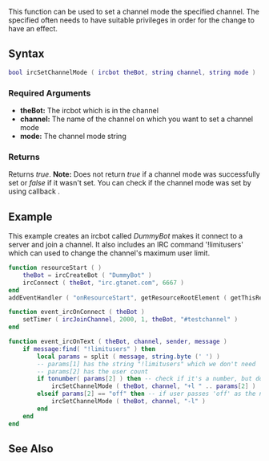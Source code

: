 This function can be used to set a channel mode the specified channel. The specified often needs to have suitable privileges in order for the change to have an effect.

Syntax
------

``` lua
bool ircSetChannelMode ( ircbot theBot, string channel, string mode )
```

### Required Arguments

-   **theBot:** The ircbot which is in the channel
-   **channel:** The name of the channel on which you want to set a channel mode
-   **mode:** The channel mode string

### Returns

Returns *true*.
**Note:** Does not return *true* if a channel mode was successfully set or *false* if it wasn't set. You can check if the channel mode was set by using callback .

Example
-------

This example creates an ircbot called *DummyBot* makes it connect to a server and join a channel. It also includes an IRC command '!limitusers' which can used to change the channel's maximum user limit.

``` lua
function resourceStart ( )
    theBot = ircCreateBot ( "DummyBot" )
    ircConnect ( theBot, "irc.gtanet.com", 6667 )
end
addEventHandler ( "onResourceStart", getResourceRootElement ( getThisResource() ), resourceStart )

function event_ircOnConnect ( theBot )
    setTimer ( ircJoinChannel, 2000, 1, theBot, "#testchannel" )
end

function event_ircOnText ( theBot, channel, sender, message )
    if message:find( "!limitusers" ) then
        local params = split ( message, string.byte (' ') )
        -- params[1] has the string "!limitusers" which we don't need
        -- params[2] has the user count
        if tonumber( params[2] ) then -- check if it's a number, but don't convert it to a number
            ircSetChannelMode ( theBot, channel, "+l " .. params[2] )
        elseif params[2] == "off" then -- if user passes 'off' as the number, remove the limit
            ircSetChannelMode ( theBot, channel, "-l" )
        end
    end
end
```

See Also
--------
